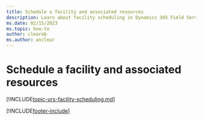 ```yaml
---
title: Schedule a facility and associated resources
description: Learn about facility scheduling in Dynamics 365 Field Service.
ms.date: 02/15/2023
ms.topic: how-to
author: clearab
ms.author: anclear
---
```


# Schedule a facility and associated resources

[!INCLUDE[topic-urs-facility-scheduling.md](../shared/urs/facility-scheduling.md)]


[!INCLUDE[footer-include](../includes/footer-banner.md)]
